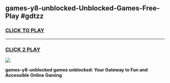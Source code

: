 
## games-y8-unblocked-Unblocked-Games-Free-Play #gdtzz
<h3>
<a href="https://us.freeplayer.one?title=games-y8-unblocked&ref=9M">CLICK TO PLAY</a></h3>
<hr>

<h3>
<a href="https://us.freeplayer.one?title=games-y8-unblocked&ref=9M">CLICK 2 PLAY</a>
  
</h3>

<a href="https://us.freeplayer.one?title=games-y8-unblocked&ref=9M"><img src="https://clearcache.store/games.png"></a>


**games-y8-unblocked games unblocked: Your Gateway to Fun and Accessible Online Gaming**

